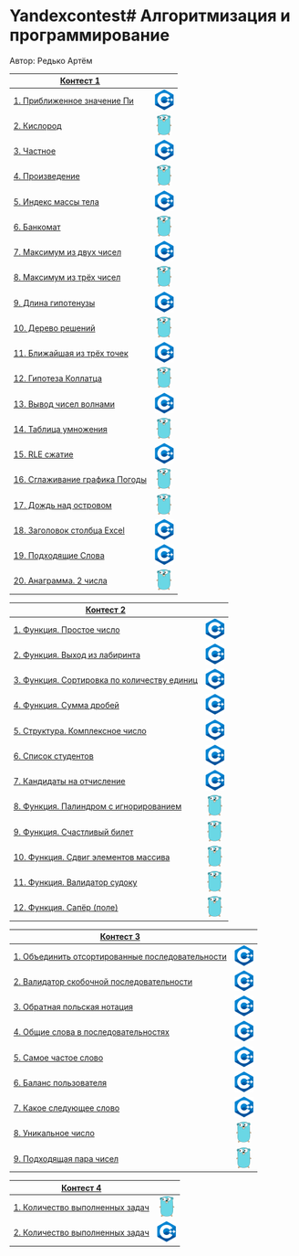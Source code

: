 # Yandexcontest# Алгоритмизация и программирование

Автор: Редько Артём

|[Контест 1](https://contest.yandex.ru/contest/52142/problems/) |  |
| --- | :-: |
| [1. Приближенное значение Пи](./Practice1/Zadanie1) | ![](./img/cpp.png) |
| [2. Кислород](./Practice1/Zadanie2) |  ![](./img/go.png) |
| [3. Частное](./Practice1/zadanie3) | ![](./img/cpp.png) |
| [4. Произведение](./Practice1/Zadanie4)  | ![](./img/go.png) |
| [5. Индекс массы тела](./Practice1/Zadanie5)  | ![](./img/cpp.png) |
| [6. Банкомат](./Practice1/Zadanie6)  | ![](./img/go.png) |
| [7. Максимум из двух чисел](./Practice1/Zadanie7)  | ![](./img/cpp.png) |
| [8. Максимум из трёх чисел](./Practice1/Zadanie8)  | ![](./img/go.png) |
| [9. Длина гипотенузы](./Practice1/Zadanie9)  | ![](./img/cpp.png) |
| [10. Дерево решений](./Practice1/Zadanie10)  | ![](./img/go.png) |
| [11. Ближайшая из трёх точек](./Practice1/Zadanie11)  | ![](./img/cpp.png) |
| [12. Гипотеза Коллатца](./Practice1/Zadanie12)  | ![](./img/go.png) |
| [13. Вывод чисел волнами](./Practice1/Zadanie13)  | ![](./img/cpp.png) |
| [14. Таблица умножения](./Practice1/Zadanie14)  | ![](./img/go.png) |
| [15. RLE сжатие](./Practice1/Zadanie15)  | ![](./img/cpp.png) |
| [16. Сглаживание графика Погоды](./Practice1/Zadanie16)  | ![](./img/go.png) |
| [17. Дождь над островом](./Practice1/Zadanie17)  | ![](./img/go.png) |
| [18. Заголовок столбца Excel](./Practice1/Zadanie18)  | ![](./img/cpp.png) |
| [19. Подходящие Слова](./Practice1/Zadanie19)  | ![](./img/cpp.png) |
| [20. Анаграмма. 2 числа](./Practice1/Zadanie20)  | ![](./img/go.png) |

|[Контест 2](https://contest.yandex.ru/contest/52676/problems/) |  |
| --- | :-: |
| [1. Функция. Простое число](./Practice2/Задание_1) | ![](./img/cpp.png) |
| [2. Функция. Выход из лабиринта](./Practice2/Задание_2) |  ![](./img/cpp.png) |
| [3. Функция. Сортировка по количеству единиц](.Practice2/Задание_3) | ![](./img/cpp.png) |
| [4. Функция. Сумма дробей](./Practice2/Задание_4) | ![](./img/cpp.png) |
| [5. Структура. Комплексное число](./Practice2/Задание_5) | ![](./img/cpp.png) |
| [6. Список студентов](./Practice2/Задание_6) | ![](./img/cpp.png) |
| [7. Кандидаты на отчисление](./Practice2/Задание_7) | ![](./img/cpp.png) |
| [8. Функция. Палиндром с игнорированием](./Practice2/Задание_8) | ![](./img/go.png) |
| [9. Функция. Счастливый билет](./Practice2/Задание_9) | ![](./img/go.png) |
| [10. Функция. Сдвиг элементов массива](./Practice2/Задание_10) | ![](./img/go.png) |
| [11. Функция. Валидатор судоку](./Practice2/Задание_11) | ![](./img/go.png) |
| [12. Функция. Сапёр (поле)](./Practice2/Задание_12) | ![](./img/go.png) |

|[Контест 3](https://contest.yandex.ru/contest/53504/problems/) |  |
| --- | :-: |
| [1. Объединить отсортированные последовательности](./Practice3/Задание_1) | ![](./img/cpp.png) |
| [2. Валидатор скобочной последовательности](./Practice3/Задание_2) |  ![](./img/cpp.png) |
| [3. Обратная польская нотация](./Practice3/Задание_3) | ![](./img/cpp.png) |
| [4. Общие слова в последовательностях](./Practice3/Задание_4)  | ![](./img/cpp.png) |
| [5. Самое частое слово](./Practice3/Задание_5)  | ![](./img/cpp.png) |
| [6. Баланс пользователя](./Practice3/Задание_6)  | ![](./img/cpp.png) |
| [7. Какое следующее слово](./Practice3/Задание_7)  | ![](./img/cpp.png) |
| [8. Уникальное число](./Practice3/Задание_8)  | ![](./img/go.png) |
| [9. Подходящая пара чисел](./Practice3/Задание_9)  | ![](./img/go.png) |

|[Контест 4](https://contest.yandex.ru/contest/54625/problems/) |  |
| --- | :-: |
| [1. Количество выполненных задач](./Practice3/Задание_1) | ![](./img/go.png) |
| [2. Количество выполненных задач](./Practice3/Задание_2) | ![](./img/cpp.png) |
